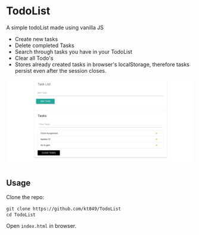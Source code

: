 # TodoList
A simple todoList made using vanilla JS

- Create new tasks
- Delete completed Tasks
- Search through tasks you have in your TodoList
- Clear all Todo's
- Stores already created tasks in browser's localStorage, therefore tasks persist even after the session closes.



![alt text](https://github.com/kt849/TodoList/blob/master/scrot.png)



## Usage
Clone the repo:

```
git clone https://github.com/kt849/TodoList
cd TodoList
```

Open `index.html` in browser.
